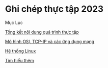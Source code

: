 # Ghi chép thực tập 2023

Mục Lục

[Tổng kết nội dung quá trình thực tập](https://github.com/Ducmanh28/Thuc-Tap/blob/main/Tongket.md)

[Mô hình OSI, TCP-IP và các ứng dụng mạng](https://github.com/Ducmanh28/Thuc-Tap/blob/main/OSIvaTCP-IP/README.md)

[Hệ thống Linux](https://github.com/Ducmanh28/Thuc-Tap/tree/main/Linux)

[Tìm hiểu thêm](https://github.com/Ducmanh28/Thuc-Tap/tree/main/Timhieuthem)

  



